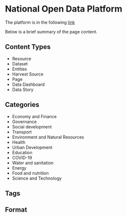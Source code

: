 # National Open Data Platform

<p>
 The platform is in the following <a href="https://www.datosabiertos.gob.pe/">link</a>
</p>

<p>
  Below is a brief summary of the page content.
</p>

## Content Types

- Resource
- Dataset
- Entities
- Harvest Source
- Page
- Data Dashboard
- Data Story 

## Categories

- Economy and Finance
- Governance
- Social development
- Transport
- Environment and Natural Resources
- Health
- Urban Development
- Education
- COVID-19
- Water and sanitation
- Energy
- Food and nutrition
- Science and Technology

## Tags

## Format




